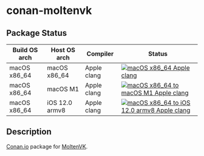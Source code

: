 # conan-moltenvk

## Package Status

| Build OS arch | Host OS arch | Compiler | Status |
|---------------|--------------|----------|--------|
| macOS x86_64 | macOS x86_64 | Apple clang | [![macOS x86_64 Apple clang](https://github.com/SpaceIm/conan-moltenvk/actions/workflows/macos-x86_64-appleclang.yml/badge.svg?branch=testing%2F1.1.1)](https://github.com/SpaceIm/conan-moltenvk/actions/workflows/macos-x86_64-appleclang.yml?query=branch%3Atesting%2F1.1.1) |
| macOS x86_64 | macOS M1 | Apple clang | [![macOS x86_64 to macOS M1 Apple clang](https://github.com/SpaceIm/conan-moltenvk/actions/workflows/macos-x86_64-macos-m1-appleclang.yml/badge.svg?branch=testing%2F1.1.1)](https://github.com/SpaceIm/conan-moltenvk/actions/workflows/macos-x86_64-macos-m1-appleclang.yml?query=branch%3Atesting%2F1.1.1) |
| macOS x86_64 | iOS 12.0 armv8 | Apple clang | [![macOS x86_64 to iOS 12.0 armv8 Apple clang](https://github.com/SpaceIm/conan-moltenvk/actions/workflows/macos-x86_64-ios12.0-armv8-appleclang.yml/badge.svg?branch=testing%2F1.1.1)](https://github.com/SpaceIm/conan-moltenvk/actions/workflows/macos-x86_64-ios12.0-armv8-appleclang.yml?query=branch%3Atesting%2F1.1.1) |

## Description

[Conan.io](https://conan.io) package for [MoltenVK](https://github.com/KhronosGroup/MoltenVK).
